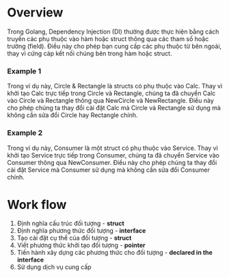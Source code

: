 # Overview

Trong Golang, Dependency Injection (DI) thường được thực hiện bằng cách truyền các phụ thuộc vào hàm hoặc struct thông qua các tham số hoặc trường (field). Điều này cho phép bạn cung cấp các phụ thuộc từ bên ngoài, thay vì cứng cáp kết nối chúng bên trong hàm hoặc struct.

### Example 1
Trong ví dụ này, Circle & Rectangle là structs có phụ thuộc vào Calc. Thay vì khởi tạo Calc trực tiếp trong Circle và Rectangle, chúng ta đã chuyển Calc vào Circle và Rectangle thông qua NewCircle và NewRectangle. Điều này cho phép chúng ta thay đổi cài đặt Calc mà Circle và Rectangle sử dụng mà không cần sửa đổi Circle hay Rectangle chính.

### Example 2
Trong ví dụ này, Consumer là một struct có phụ thuộc vào Service. Thay vì khởi tạo Service trực tiếp trong Consumer, chúng ta đã chuyển Service vào Consumer thông qua NewConsumer. Điều này cho phép chúng ta thay đổi cài đặt Service mà Consumer sử dụng mà không cần sửa đổi Consumer chính.

# Work flow
1. Định nghĩa cấu trúc đối tượng - **struct**
2. Định nghĩa phương thức đối tượng - **interface**
3. Tạo cài đặt cụ thể của đối tượng - **struct**
4. Viết phương thức khởi tạo đối tượng - **pointer**
5. Tiến hành xây dựng các phương thức cho đối tượng - **declared in the interface**
6. Sử dụng dịch vụ cung cấp
